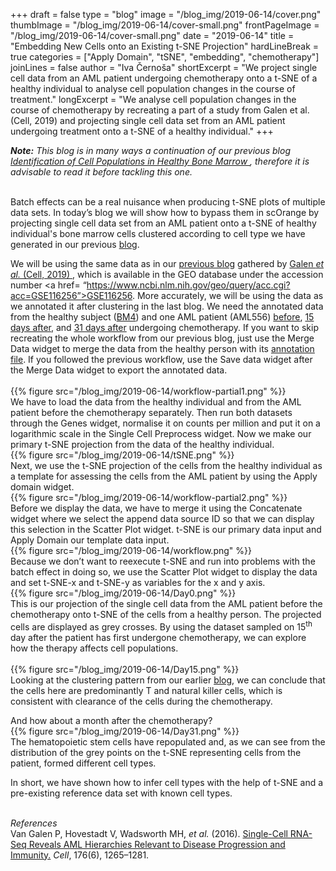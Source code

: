 +++
draft = false
type = "blog"
image = "/blog_img/2019-06-14/cover.png"
thumbImage = "/blog_img/2019-06-14/cover-small.png"
frontPageImage = "/blog_img/2019-06-14/cover-small.png"
date = "2019-06-14"
title = "Embedding New Cells onto an Existing t-SNE Projection"
hardLineBreak = true 
categories = ["Apply Domain", "tSNE", "embedding", "chemotherapy"]
joinLines = false
author = "Iva Černoša"
shortExcerpt = "We project single cell data from an AML patient undergoing chemotherapy onto a t-SNE of a healthy individual to analyse cell population changes in the course of treatment." 
longExcerpt = "We analyse cell population changes in the course of chemotherapy by recreating a part of a study from Galen et al. (Cell, 2019) and projecting single cell data set from an AML patient undergoing treatment onto a t-SNE of a healthy individual." 
+++

<i><b>Note:</b> This blog is in many ways a continuation of our previous blog <a href="https://singlecell.biolab.si/blog/2019-06-aml-identification-vangalen-cell2016/"> Identification of Cell Populations in Healthy Bone Marrow </a>, therefore it is advisable to read it before tackling this one.</i>
<br>
<br>

Batch effects can be a real nuisance when producing t-SNE plots of multiple data sets. In today’s blog we will show how to bypass them in scOrange by projecting single cell data set from an AML patient onto a t-SNE of healthy individual's bone marrow cells clustered according to cell type we have generated in our previous <a href= "https://singlecell.biolab.si/blog/2019-06-aml-identification-vangalen-cell2016/"> blog</a>. 
<br>

We will be using the same data as in our <a href=" https://singlecell.biolab.si/blog/2019-06-aml-identification-vangalen-cell2016/ ">previous blog</a> gathered by <a href= "https://www.sciencedirect.com/science/article/pii/S0092867419300947"> Galen  <i> et al.</i> (Cell, 2019) </a>, which is available in the GEO database under the accession number <a href= “https://www.ncbi.nlm.nih.gov/geo/query/acc.cgi?acc=GSE116256”>GSE116256</a>. More accurately, we will be using the data as we annotated it after clustering in the last blog. We need the annotated data from the healthy subject (<a href= "https://www.ncbi.nlm.nih.gov/geo/query/acc.cgi?acc=GSM3588000">BM4</a>) and one AML patient (AML556) <a href= "https://www.ncbi.nlm.nih.gov/geo/query/acc.cgi?acc=GSM3587963"> before</a>, <a href= "https://www.ncbi.nlm.nih.gov/geo/query/acc.cgi?acc=GSM3587965">15 days after</a>, and <a href= "https://www.ncbi.nlm.nih.gov/geo/query/acc.cgi?acc=GSM3587967"> 31 days after</a> undergoing chemotherapy. If you want to skip recreating the whole workflow from our previous blog, just use the Merge Data widget to merge the data from the healthy person with its <a href= "https://www.ncbi.nlm.nih.gov/geo/query/acc.cgi?acc=GSM3588001">annotation file</a>. If you followed the previous workflow, use the Save data widget after the Merge Data widget to export the annotated data.  
\
{{% figure src="/blog_img/2019-06-14/workflow-partial1.png" %}}
\
We have to load the data from the healthy individual and from the AML patient before the chemotherapy separately. Then run both datasets through the Genes widget, normalise it on counts per million and put it on a logarithmic scale in the Single Cell Preprocess widget. Now we make our primary t-SNE projection from the data of the healthy individual.
\
{{% figure src="/blog_img/2019-06-14/tSNE.png" %}}
\
Next, we use the t-SNE projection of the cells from the healthy individual as a template for assessing the cells from the AML patient by using the Apply domain widget.
\
{{% figure src="/blog_img/2019-06-14/workflow-partial2.png" %}}
\
Before we display the data, we have to merge it using the Concatenate widget where we select the append data source ID so that we can display this selection in the Scatter Plot widget. t-SNE is our primary data input and Apply Domain our template data input. 
\
{{% figure src="/blog_img/2019-06-14/workflow.png" %}}
\
Because we don’t want to reexecute t-SNE and run into problems with the batch effect in doing so, we use the Scatter Plot widget to display the data and set t-SNE-x and t-SNE-y as variables for the x and y axis. 
\
{{% figure src="/blog_img/2019-06-14/Day0.png" %}}
\
This is our projection of the single cell data from the AML patient before the chemotherapy onto t-SNE of the cells from a healthy person. The projected cells are displayed as grey crosses. By using the dataset sampled on 15<sup>th</sup> day after the patient has first undergone chemotherapy, we can explore how the therapy affects cell populations.   
\
{{% figure src="/blog_img/2019-06-14/Day15.png" %}}
\
Looking at the clustering pattern from our earlier <a href= "https://singlecell.biolab.si/blog/2019-06-aml-identification-vangalen-cell2016/">blog</a>, we can conclude that the cells here are predominantly T and natural killer cells, which is consistent with clearance of the cells during the chemotherapy.
<br>

And how about a month after the chemotherapy?
\
{{% figure src="/blog_img/2019-06-14/Day31.png"  %}}
\
The hematopoietic stem cells have repopulated and, as we can see from the distribution of the grey points on the t-SNE representing cells from the patient, formed different cell types. 
<br>

In short, we have shown how to infer cell types with the help of t-SNE and a pre-existing reference data set with known cell types.
<br>
<br>

*References* 
\
Van Galen P, Hovestadt V, Wadsworth MH, <i>et al.</i> (2016). <a href="https://www.sciencedirect.com/science/article/pii/S0092867419300947">Single-Cell RNA-Seq Reveals AML Hierarchies Relevant to Disease Progression and Immunity.</a> <i>Cell</i>, 176(6), 1265–1281.